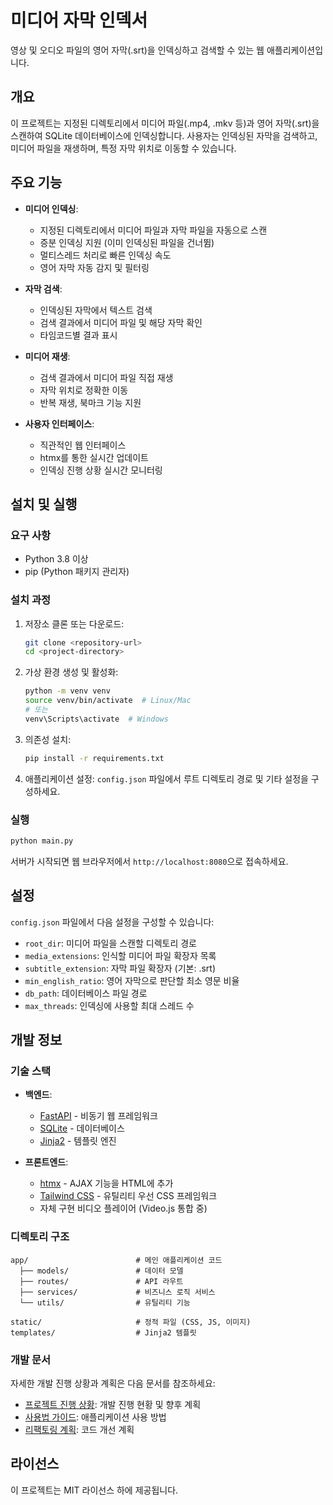 # 미디어 자막 인덱서

영상 및 오디오 파일의 영어 자막(.srt)을 인덱싱하고 검색할 수 있는 웹 애플리케이션입니다.

## 개요

이 프로젝트는 지정된 디렉토리에서 미디어 파일(.mp4, .mkv 등)과 영어 자막(.srt)을 스캔하여 SQLite 데이터베이스에 인덱싱합니다. 사용자는 인덱싱된 자막을 검색하고, 미디어 파일을 재생하며, 특정 자막 위치로 이동할 수 있습니다.

## 주요 기능

- **미디어 인덱싱**: 
  - 지정된 디렉토리에서 미디어 파일과 자막 파일을 자동으로 스캔
  - 증분 인덱싱 지원 (이미 인덱싱된 파일을 건너뜀)
  - 멀티스레드 처리로 빠른 인덱싱 속도
  - 영어 자막 자동 감지 및 필터링

- **자막 검색**:
  - 인덱싱된 자막에서 텍스트 검색
  - 검색 결과에서 미디어 파일 및 해당 자막 확인
  - 타임코드별 결과 표시

- **미디어 재생**:
  - 검색 결과에서 미디어 파일 직접 재생
  - 자막 위치로 정확한 이동
  - 반복 재생, 북마크 기능 지원

- **사용자 인터페이스**:
  - 직관적인 웹 인터페이스
  - htmx를 통한 실시간 업데이트
  - 인덱싱 진행 상황 실시간 모니터링

## 설치 및 실행

### 요구 사항

- Python 3.8 이상
- pip (Python 패키지 관리자)

### 설치 과정

1. 저장소 클론 또는 다운로드:
   ```bash
   git clone <repository-url>
   cd <project-directory>
   ```

2. 가상 환경 생성 및 활성화:
   ```bash
   python -m venv venv
   source venv/bin/activate  # Linux/Mac
   # 또는
   venv\Scripts\activate  # Windows
   ```

3. 의존성 설치:
   ```bash
   pip install -r requirements.txt
   ```

4. 애플리케이션 설정:
   `config.json` 파일에서 루트 디렉토리 경로 및 기타 설정을 구성하세요.

### 실행

```bash
python main.py
```

서버가 시작되면 웹 브라우저에서 `http://localhost:8080`으로 접속하세요.

## 설정

`config.json` 파일에서 다음 설정을 구성할 수 있습니다:

- `root_dir`: 미디어 파일을 스캔할 디렉토리 경로
- `media_extensions`: 인식할 미디어 파일 확장자 목록
- `subtitle_extension`: 자막 파일 확장자 (기본: .srt)
- `min_english_ratio`: 영어 자막으로 판단할 최소 영문 비율
- `db_path`: 데이터베이스 파일 경로
- `max_threads`: 인덱싱에 사용할 최대 스레드 수

## 개발 정보

### 기술 스택

- **백엔드**: 
  - [FastAPI](https://fastapi.tiangolo.com/) - 비동기 웹 프레임워크
  - [SQLite](https://www.sqlite.org/) - 데이터베이스
  - [Jinja2](https://jinja.palletsprojects.com/) - 템플릿 엔진

- **프론트엔드**:
  - [htmx](https://htmx.org/) - AJAX 기능을 HTML에 추가
  - [Tailwind CSS](https://tailwindcss.com/) - 유틸리티 우선 CSS 프레임워크
  - 자체 구현 비디오 플레이어 (Video.js 통합 중)

### 디렉토리 구조

```
app/                        # 메인 애플리케이션 코드
  ├── models/               # 데이터 모델
  ├── routes/               # API 라우트
  ├── services/             # 비즈니스 로직 서비스
  └── utils/                # 유틸리티 기능

static/                     # 정적 파일 (CSS, JS, 이미지)
templates/                  # Jinja2 템플릿
```

### 개발 문서

자세한 개발 진행 상황과 계획은 다음 문서를 참조하세요:
- [프로젝트 진행 상황](PROGRESS.md): 개발 진행 현황 및 향후 계획
- [사용법 가이드](사용법.md): 애플리케이션 사용 방법
- [리팩토링 계획](refactoring_plan.md): 코드 개선 계획

## 라이선스

이 프로젝트는 MIT 라이선스 하에 제공됩니다. 